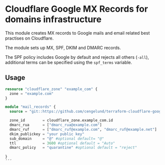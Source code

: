 # Cloudflare Google MX Records for domains infrastructure

This module creates MX records to Google mails and email related best practises on Cloudflare. 

The module sets up MX, SPF, DKIM and DMARC records.

The SPF policy includes Google by default and rejects all others (`-all`), additional terms can be specified using the `spf_terms` variable.  
## Usage

```terraform
resource "cloudflare_zone" "example_com" {
  zone = "example.com"
}

module "mail_records" {
  source = "git::https://github.com/cengelund/terraform-cloudflare-google-workspace-mail.git"

  zone_id        = cloudflare_zone.example_com.id
  dmarc_rua      = ["dmarc_rua@example.com"]
  dmarc_ruf      = ["dmarc_ruf@example.com", "dmarc_ruf@example.net"]
  dkim_publickey = "your public key" 
  sub_domain     = "@" #optional default= "@" 
  ttl            = 3600 #optional default = "Auto"
  dmarc_policy   = "quarantine" #optional default = "reject"
  
}
´´´